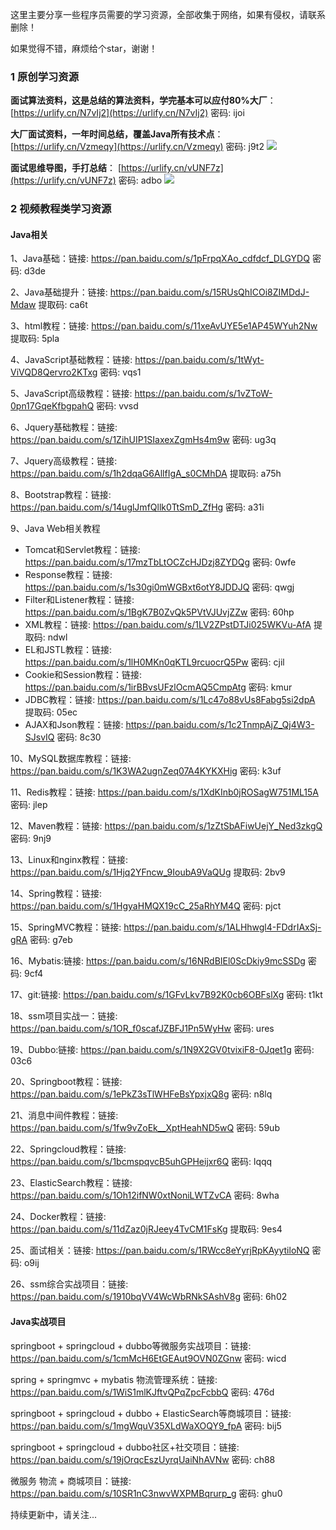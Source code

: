 这里主要分享一些程序员需要的学习资源，全部收集于网络，如果有侵权，请联系删除！

如果觉得不错，麻烦给个star，谢谢！

### 1 原创学习资源

**面试算法资料，这是总结的算法资料，学完基本可以应付80%大厂**：[https://urlify.cn/N7vIj2](https://urlify.cn/N7vIj2) 密码: ijoi

**大厂面试资料，一年时间总结，覆盖Java所有技术点**：[https://urlify.cn/Vzmeqy](https://urlify.cn/Vzmeqy) 密码: j9t2
![](http://image.ouyangsihai.cn/Fk7V8OloqksgU-W79Z5oWfpoePCg)

**面试思维导图，手打总结**： [https://urlify.cn/vUNF7z](https://urlify.cn/vUNF7z) 密码: adbo
![](http://image.ouyangsihai.cn/Fobbvea9OuZh_BPmgtIyQtviVPW0)


### 2 视频教程类学习资源

#### Java相关

1、Java基础：链接: https://pan.baidu.com/s/1pFrpqXAo_cdfdcf_DLGYDQ  密码: d3de

2、Java基础提升：链接: https://pan.baidu.com/s/15RUsQhICOi8ZIMDdJ-Mdaw 提取码: ca6t 

3、html教程：链接: https://pan.baidu.com/s/11xeAvUYE5e1AP45WYuh2Nw 提取码: 5pla 

4、JavaScript基础教程：链接: https://pan.baidu.com/s/1tWyt-ViVQD8Qervro2KTxg  密码: vqs1

5、JavaScript高级教程：链接: https://pan.baidu.com/s/1vZToW-0pn17GqeKfbgpahQ  密码: vvsd

6、Jquery基础教程：链接: https://pan.baidu.com/s/1ZihUIP1SIaxexZgmHs4m9w  密码: ug3q

7、Jquery高级教程：链接: https://pan.baidu.com/s/1h2dqaG6AllfIgA_s0CMhDA 提取码: a75h 

8、Bootstrap教程：链接: https://pan.baidu.com/s/14uglJmfQllk0TtSmD_ZfHg  密码: a31i

9、Java Web相关教程
- Tomcat和Servlet教程：链接: https://pan.baidu.com/s/17mzTbLtOCZcHJDzj8ZYDQg  密码: 0wfe
- Response教程：链接: https://pan.baidu.com/s/1s30gi0mWGBxt6otY8JDDJQ  密码: qwgj
- Filter和Listener教程：链接: https://pan.baidu.com/s/1BgK7B0ZvQk5PVtVJUvjZZw  密码: 60hp
- XML教程：链接: https://pan.baidu.com/s/1LV2ZPstDTJi025WKVu-AfA 提取码: ndwl 
- EL和JSTL教程：链接: https://pan.baidu.com/s/1lH0MKn0qKTL9rcuocrQ5Pw  密码: cjil
- Cookie和Session教程：链接: https://pan.baidu.com/s/1irBBvsUFzlOcmAQ5CmpAtg  密码: kmur
- JDBC教程：链接: https://pan.baidu.com/s/1Lc47o88vUs8Fabg5si2dpA 提取码: 05ec 
- AJAX和Json教程：链接: https://pan.baidu.com/s/1c2TnmpAjZ_Qj4W3-SJsvIQ  密码: 8c30

10、MySQL数据库教程：链接: https://pan.baidu.com/s/1K3WA2ugnZeq07A4KYKXHig  密码: k3uf

11、Redis教程：链接: https://pan.baidu.com/s/1XdKInb0jROSagW751ML15A  密码: jlep

12、Maven教程：链接: https://pan.baidu.com/s/1zZtSbAFiwUejY_Ned3zkgQ  密码: 9nj9

13、Linux和nginx教程：链接: https://pan.baidu.com/s/1Hjq2YFncw_9IoubA9VaQUg 提取码: 2bv9 

14、Spring教程：链接: https://pan.baidu.com/s/1HgyaHMQX19cC_25aRhYM4Q  密码: pjct

15、SpringMVC教程：链接: https://pan.baidu.com/s/1ALHhwgl4-FDdrIAxSj-gRA  密码: g7eb

16、Mybatis:链接: https://pan.baidu.com/s/16NRdBIEl0ScDkiy9mcSSDg  密码: 9cf4

17、git:链接: https://pan.baidu.com/s/1GFvLkv7B92K0cb6OBFslXg  密码: t1kt

18、ssm项目实战一：链接: https://pan.baidu.com/s/1OR_f0scafJZBFJ1Pn5WyHw  密码: ures

19、Dubbo:链接: https://pan.baidu.com/s/1N9X2GV0tvixiF8-0Jqet1g  密码: 03c6

20、Springboot教程：链接: https://pan.baidu.com/s/1ePkZ3sTlWHFeBsYpxjxQ8g  密码: n8lq

21、消息中间件教程：链接: https://pan.baidu.com/s/1fw9vZoEk__XptHeahND5wQ  密码: 59ub

22、Springcloud教程：链接: https://pan.baidu.com/s/1bcmspqvcB5uhGPHeijxr6Q  密码: lqqq

23、ElasticSearch教程：链接: https://pan.baidu.com/s/1Oh12ifNW0xtNoniLWTZvCA  密码: 8wha

24、Docker教程：链接: https://pan.baidu.com/s/11dZaz0jRJeey4TvCM1FsKg 提取码: 9es4 

25、面试相关：链接: https://pan.baidu.com/s/1RWcc8eYyrjRpKAyytiloNQ  密码: o9ij

26、ssm综合实战项目：链接: https://pan.baidu.com/s/1910bqVV4WcWbRNkSAshV8g  密码: 6h02

#### Java实战项目

springboot + springcloud + dubbo等微服务实战项目：链接: https://pan.baidu.com/s/1cmMcH6EtGEAut9OVN0ZGnw  密码: wicd

spring + springmvc + mybatis 物流管理系统：链接: https://pan.baidu.com/s/1WiS1mlKJftvQPqZpcFcbbQ  密码: 476d

springboot + springcloud + dubbo + ElasticSearch等商城项目：链接: https://pan.baidu.com/s/1mgWquV35XLdWaXOQY9_fpA  密码: bij5

springboot + springcloud + dubbo社区+社交项目：链接: https://pan.baidu.com/s/19jOrqcEszUyrqUaiNhAVNw  密码: ch88

微服务 物流 + 商城项目：链接: https://pan.baidu.com/s/10SR1nC3nwvWXPMBqrurp_g  密码: ghu0



持续更新中，请关注...